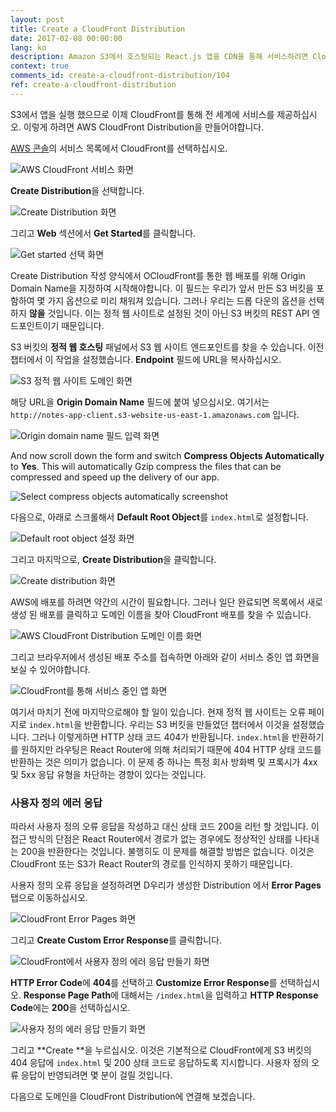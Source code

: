 ```yaml
---
layout: post
title: Create a CloudFront Distribution
date: 2017-02-08 00:00:00
lang: ko
description: Amazon S3에서 호스팅되는 React.js 앱을 CDN을 통해 서비스하려면 CloudFront를 사용합니다. 우리는 CloudFront Distribution을 만들고 S3 Bucket을 가리킬 것입니다. 또한 AWS 콘솔의 "자동으로 객체 압축" 설정을 사용하여 Gzip 압축을 활성화할 예정입니다. React.js 앱이 올바른 HTTP 헤더로 응답하기 위해 사용자 오류 응답을 만듭니다.
context: true
comments_id: create-a-cloudfront-distribution/104
ref: create-a-cloudfront-distribution
---
```


S3에서 앱을 실행 했으므로 이제 CloudFront를 통해 전 세계에 서비스를 제공하십시오. 이렇게 하려면 AWS CloudFront Distribution을 만들어야합니다.

[AWS 콘솔](https://console.aws.amazon.com)의 서비스 목록에서 CloudFront를 선택하십시오.

![AWS CloudFront 서비스 화면](/assets/select-cloudfront-service.png)

**Create Distribution**을 선택합니다.

![Create Distribution 화면](/assets/create-cloudfront-distribution.png)

그리고 **Web** 섹션에서 **Get Started**를 클릭합니다.

![Get started 선택 화면](/assets/select-get-started-web.png)

Create Distribution 작성 양식에서 OCloudFront를 통한 웹 배포를 위해 Origin Domain Name을 지정하여 시작해야합니다. 이 필드는 우리가 앞서 만든 S3 버킷을 포함하여 몇 가지 옵션으로 미리 채워져 있습니다. 그러나 우리는 드롭 다운의 옵션을 선택하지 **않을** 것입니다. 이는 정적 웹 사이트로 설정된 것이 아닌 S3 버킷의 REST API 엔드포인트이기 때문입니다.

S3 버킷의 **정적 웹 호스팅** 패널에서 S3 웹 사이트 엔드포인트를 찾을 수 있습니다. 이전 챕터에서 이 작업을 설정했습니다. **Endpoint** 필드에 URL을 복사하십시오.

![S3 정적 웹 사이트 도메인 화면](/assets/s3-static-website-domain.png)

해당 URL을 **Origin Domain Name** 필드에 붙여 넣으십시오. 여기서는 `http://notes-app-client.s3-website-us-east-1.amazonaws.com` 입니다.

![Origin domain name 필드 입력 화면](/assets/fill-origin-domain-name-field.png)

And now scroll down the form and switch **Compress Objects Automatically** to **Yes**. This will automatically Gzip compress the files that can be compressed and speed up the delivery of our app.

![Select compress objects automatically screenshot](/assets/select-compress-objects-automatically.png)

다음으로, 아래로 스크롤해서 **Default Root Object**를 `index.html`로 설정합니다.

![Default root object 설정 화면](/assets/set-default-root-object.png)

그리고 마지막으로, **Create Distribution**을 클릭합니다.

![Create distribution 화면](/assets/hit-create-distribution.png)

AWS에 배포를 하려면 약간의 시간이  필요합니다. 그러나 일단 완료되면 목록에서 새로 생성 된 배포를 클릭하고 도메인 이름을 찾아 CloudFront 배포를 찾을 수 있습니다.

![AWS CloudFront Distribution 도메인 이름 화면](/assets/cloudfront-distribution-domain-name.png)

그리고 브라우저에서 생성된 배포 주소를 접속하면 아래와 같이 서비스 중인 앱 화면을 보실 수 있어야합니다.

![CloudFront를 통해 서비스 중인 앱 화면](/assets/app-live-on-cloudfront.png)

여기서 마치기 전에 마지막으로해야 할 일이 있습니다. 현재 정적 웹 사이트는 오류 페이지로 `index.html`을 반환합니다. 우리는 S3 버킷을 만들었던 챕터에서 이것을 설정했습니다. 그러나 이렇게하면 HTTP 상태 코드 404가 반환됩니다. `index.html`을 반환하기를 원하지만 라우팅은 React Router에 의해 처리되기 때문에 404 HTTP 상태 코드를 반환하는 것은 의미가 없습니다. 이 문제 중 하나는 특정 회사 방화벽 및 프록시가 4xx 및 5xx 응답 유형을 차단하는 경향이 있다는 것입니다.

### 사용자 정의 에러 응답

따라서 사용자 정의 오류 응답을 작성하고 대신 상태 코드 200을 리턴 할 것입니다. 이 접근 방식의 단점은 React Router에서 경로가 없는 경우에도 정상적인 상태를 나타내는 200을 반환한다는 것입니다. 불행히도 이 문제를 해결할 방법은 없습니다. 이것은 CloudFront 또는 S3가 React Router의 경로를 인식하지 못하기 때문입니다.

사용자 정의 오류 응답을 설정하려면 D우리가 생성한 Distribution 에서 **Error Pages** 탭으로 이동하십시오.

![CloudFront Error Pages 화면](/assets/error-pages-in-cloudfront.png)

그리고 **Create Custom Error Response**를 클릭합니다.

![CloudFront에서 사용자 정의 에러 응답 만들기 화면](/assets/select-create-custom-error-response.png)

**HTTP Error Code**에 **404**를 선택하고 **Customize Error Response**를 선택하십시오. **Response Page Path**에 대해서는 `/index.html`을 입력하고 **HTTP Response Code**에는 **200**을 선택하십시오.

![사용자 정의 에러 응답 만들기 화면](/assets/create-custom-error-response.png)

그리고 **Create **을 누르십시오. 이것은 기본적으로 CloudFront에게 S3 버킷의 404 응답에 `index.html` 및 200 상태 코드로 응답하도록 지시합니다. 사용자 정의 오류 응답이 반영되려면 몇 분이 걸릴 것입니다.

다음으로 도메인을 CloudFront Distribution에 연결해 보겠습니다.
